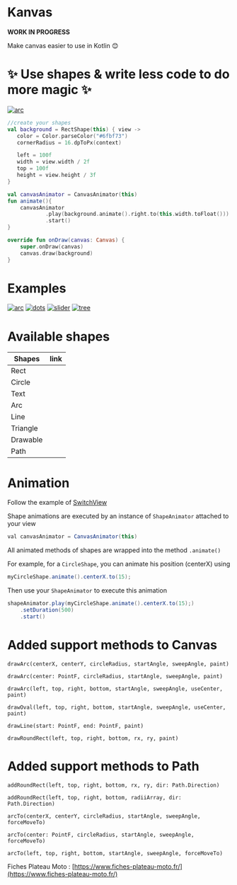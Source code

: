 # Kanvas

**WORK IN PROGRESS**

Make canvas easier to use in Kotlin 😊 

# ✨ Use shapes & write less code to do more magic ✨

[![arc](https://raw.githubusercontent.com/florent37/MyLittleCanvas/master/medias/example/sample_arc.gif)](https://github.com/florent37/MyLittleCanvas)

```kotlin
//create your shapes
val background = RectShape(this) { view ->
   color = Color.parseColor("#6fbf73")
   cornerRadius = 16.dpToPx(context)

   left = 100f
   width = view.width / 2f
   top = 100f
   height = view.height / 3f
}

val canvasAnimator = CanvasAnimator(this)
fun animate(){
    canvasAnimator
            .play(background.animate().right.to(this.width.toFloat()))
            .start()
}

override fun onDraw(canvas: Canvas) {
    super.onDraw(canvas)
    canvas.draw(background)
}
```

# Examples


[![arc](https://raw.githubusercontent.com/florent37/MyLittleCanvas/master/medias/example/sample_arc.gif)](https://github.com/florent37/MyLittleCanvas)
[![dots](https://raw.githubusercontent.com/florent37/MyLittleCanvas/master/medias/example/dots_sample.gif)](https://github.com/florent37/MyLittleCanvas)
[![slider](https://raw.githubusercontent.com/florent37/MyLittleCanvas/master/medias/example/slider_sample.gif)](https://github.com/florent37/MyLittleCanvas)
[![tree](https://raw.githubusercontent.com/florent37/MyLittleCanvas/master/medias/example/sample_tree.gif)](https://github.com/florent37/MyLittleCanvas)

# Available shapes

| Shapes    | link       |
|-----------|------------|
| Rect      |            |
| Circle    |            |
| Text      |            |
| Arc       |            |
| Line      |            |
| Triangle  |            |
| Drawable  |            |
| Path      |            |

# Animation

Follow the example of [SwitchView](https://github.com/florent37/MyLittleCanvas/blob/master/app/src/main/java/canvastoolbox/florent37/github/com/canvastoolbox/views/SwitchView.java)

Shape animations are executed by an instance of `ShapeAnimator` attached to your view

```java
val canvasAnimator = CanvasAnimator(this)
```

All animated methods of shapes are wrapped into the method `.animate()`

For example, for a `CircleShape`, you can animate his position (centerX) using
```java
myCircleShape.animate().centerX.to(15);
```

Then use your `ShapeAnimator` to execute this animation

```java
shapeAnimator.play(myCircleShape.animate().centerX.to(15);)
    .setDuration(500)
    .start()
```


# Added support methods to Canvas

`drawArc(centerX, centerY, circleRadius, startAngle, sweepAngle, paint)`

`drawArc(center: PointF, circleRadius, startAngle, sweepAngle, paint)`

`drawArc(left, top, right, bottom, startAngle, sweepAngle, useCenter, paint)`

`drawOval(left, top, right, bottom, startAngle, sweepAngle, useCenter, paint)`

`drawLine(start: PointF, end: PointF, paint)`

`drawRoundRect(left, top, right, bottom, rx, ry, paint)`


# Added support methods to Path

`addRoundRect(left, top, right, bottom, rx, ry, dir: Path.Direction) `

`addRoundRect(left, top, right, bottom, radiiArray, dir: Path.Direction)`

`arcTo(centerX, centerY, circleRadius, startAngle, sweepAngle, forceMoveTo)`

`arcTo(center: PointF, circleRadius, startAngle, sweepAngle, forceMoveTo)`

`arcTo(left, top, right, bottom, startAngle, sweepAngle, forceMoveTo)`

Fiches Plateau Moto : [https://www.fiches-plateau-moto.fr/](https://www.fiches-plateau-moto.fr/)

